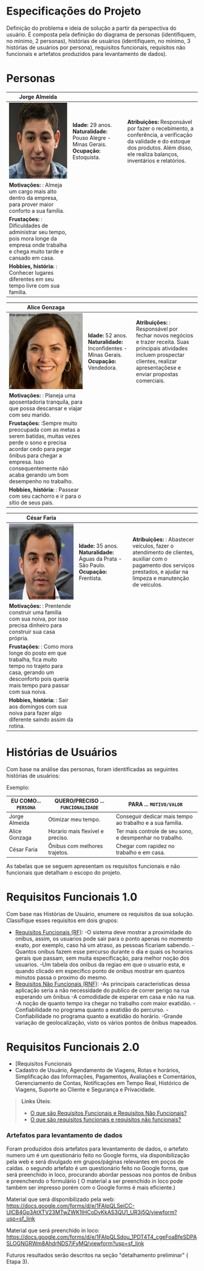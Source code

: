 # Especificações do Projeto

Definição do problema e ideia de solução a partir da perspectiva do usuário. É composta pela definição do diagrama de personas (identifiquem, no mínimo, 2 personas), histórias de usuários (identifiquem, no mínimo, 3 histórias de usuários por persona), requisitos funcionais, requisitos não funcionais e artefatos produzidos para levantamento de dados).

# Personas


|**Jorge Almeida**|           |                             | 
|-------------------|-----------|-----------------------------|
<img src="https://github.com/ICEI-PUC-Minas-PPC-CC/ppc-cc-2023-2-ment2-manha-busaoiot/blob/main/docs/img/jorge2.png" width="200" height="200"/>|**Idade:** 29 anos. **Naturalidade:** Pouso Alegre - Minas Gerais. **Ocupação:** Estoquista.       |**Atribuições:** Responsável por fazer o recebimento, a conferência, a verificação da validade e do estoque dos produtos. Além disso, ele realiza balanços, inventários e relatórios. 
|**Motivações:** : Almeja um cargo mais alto dentro da empresa, para prover maior conforto a sua família.
  |**Frustações:** : Dificuldades de administrar seu tempo, pois mora longe da empresa onde trabalha e chega muito tarde e cansado em casa.
  |**Hobbies, história:** : Conhecer lugares diferentes em seu tempo livre com sua família.

|**Alice Gonzaga**|           |                             | 
|-------------------|-----------|-----------------------------|
<img src="https://github.com/ICEI-PUC-Minas-PPC-CC/ppc-cc-2023-2-ment2-manha-busaoiot/blob/main/docs/img/alice2.png" width="200" height="200"/>|**Idade:** 52 anos. **Naturalidade:** Inconfidentes - Minas Gerais. **Ocupação:** Vendedora.       |**Atribuições:** : Responsável por fechar novos negócios e trazer receita. Suas principais atividades incluem prospectar clientes, realizar apresentaçõese e enviar propostas comerciais.
|**Motivações:** : Planeja uma aposentadoria tranquila, para que possa descansar e viajar com seu marido.
  |**Frustações:** :Sempre muito preocupada com as metas a serem batidas, muitas vezes perde o sono e  precisa acordar cedo para pegar ônibus para chegar a empresa. Isso consequentemente não acaba gerando um bom desempenho no trabalho.
|**Hobbies, história:** : Passear com seu cachorro e ir para o sítio de seus pais.

  |**César Faria**|           |                             | 
|-------------------|-----------|-----------------------------|
<img src="https://github.com/ICEI-PUC-Minas-PPC-CC/ppc-cc-2023-2-ment2-manha-busaoiot/blob/main/docs/img/cesar2.png" width="200" height="200"/>|**Idade:** 35 anos. **Naturalidade:** Águas da Prata - São Paulo. **Ocupação:** Frentista.       |**Atribuições:** : Abastecer veículos, fazer o atendimento de clientes, auxiliar com o pagamento dos serviços prestados, e ajudar na limpeza e manutenção de veículos.
|**Motivações:** : Prentende construir uma família com sua noiva, por isso precisa dinheiro para construir sua casa própria.
|**Frustações:** : Como mora longe do posto em que trabalha, fica muito tempo no trajeto para casa, gerando um desconforto pois queria mais tempo para passar com sua noiva.
|**Hobbies, história:** : Sair aos domingos com sua noiva para fazer algo diferente saindo assim da rotina.

# Histórias de Usuários

Com base na análise das personas, foram identificadas as seguintes histórias de usuários:

Exemplo:

|EU COMO... `PERSONA`| QUERO/PRECISO ... `FUNCIONALIDADE` |PARA ... `MOTIVO/VALOR`                 |
|--------------------|------------------------------------|----------------------------------------|
|Jorge Almeida | Otimizar meu tempo. | Conseguir dedicar mais tempo ao trabalho e a sua família. |
|Alice Gonzaga | Horario mais flexível e preciso. | Ter mais controle de seu sono, e desmpenhar no trabalho. |
|César Faria | Ônibus com melhores trajetos. | Chegar com rapidez no trabalho e em casa. |

As tabelas que se seguem apresentam os requisitos funcionais e não funcionais que detalham o escopo do projeto.

# Requisitos Funcionais 1.0

Com base nas Histórias de Usuário, enumere os requisitos da sua solução. Classifique esses requisitos em dois grupos:

- [Requisitos Funcionais
 (RF)](https://pt.wikipedia.org/wiki/Requisito_funcional):
-O sistema deve mostrar a proximidade do onibus, assim, os usuarios pode sair para o ponto apenas no momento exato, por exemplo, caso há um atraso, as pessoas ficariam sabendo.
-Quantos onibus fazem esse percurso durante o dia e quais os horarios gerais que passam, sem muita especificação, para melhor noção dos usuarios.
-Um tabela dos onibus da regiao em que o usuario esta, e quando clicado em especifico ponto de onibus mostrar em quantos minutos passa o proximo do mesmo.
- [Requisitos Não Funcionais
  (RNF)](https://pt.wikipedia.org/wiki/Requisito_n%C3%A3o_funcional):
-As principais caracteristicas dessa aplicação seria a não necessidade do publico de correr perigo na rua esperando um ônibus
-A comodidade de esperar em casa e não na rua. 
-A noção de quanto tempo ira chegar no trabalho com maior exatidão.
-Confiabilidade no programa quanto a exatidão do percurso.
-Confiabilidade no programa quanto a exatidão do horário.
-Grande variação de geolocalização, visto os vários pontos de ônibus mapeados.

# Requisitos Funcionais 2.0

- [Requisitos Funcionais 
- Cadastro de Usuário, Agendamento de Viagens, Rotas e horários, Simplificação das Informações, Pagamentos, Avaliações e Comentários, Gerenciamento de Contas, Notificações em Tempo Real, Histórico de Viagens, Suporte ao Cliente e Segurança e Privacidade.


> **Links Úteis**:
> - [O que são Requisitos Funcionais e Requisitos Não Funcionais?](https://codificar.com.br/requisitos-funcionais-nao-funcionais/)
> - [O que são requisitos funcionais e requisitos não funcionais?](https://analisederequisitos.com.br/requisitos-funcionais-e-requisitos-nao-funcionais-o-que-sao/)





### Artefatos para levantamento de dados

Foram produzidos dois artefatos para levantamento de dados, o artefato numero um é um questionário feito no Google forms, via disponibilização pela web e  será divulgado em grupos/páginas relevantes em poços de caldas.
o segundo artefato é um questionário feito no Google forms, que será preenchido in loco, procurando abordar pessoas nos pontos de ônibus e preenchendo o formulário ( O material a ser preenchido in loco pode também ser impresso porém com o Google forms é mais eficiente.)

Material que será disponibilizado pela web: https://docs.google.com/forms/d/e/1FAIpQLSeiCC-UlCB4Gp3AtXTV23MTwZWK1IHCoDyKkAS3QU1_UR3j5Q/viewform?usp=sf_link

Material que será preenchido in loco: https://docs.google.com/forms/d/e/1FAIpQLSdou_1PDT4T4_cgeFoaBfeSDPASLOGNGRWm8AhdrNDS7jFyMQ/viewform?usp=sf_link


Futuros resultados serão descritos na seção "detalhamento preliminar" ( Etapa 3).
